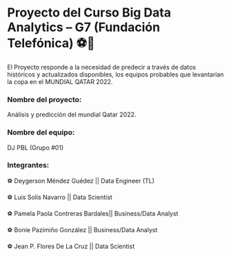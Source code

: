 # Proyecto del Curso Big Data Analytics – G7 (Fundación Telefónica) ⚽💯

El Proyecto responde a la necesidad de predecir a través de datos históricos y actualizados disponibles, los equipos probables que levantarían la copa en el MUNDIAL QATAR 2022. 

### Nombre del proyecto:
Análisis y predicción del mundial Qatar 2022.

### Nombre del equipo:
DJ PBL (Grupo #01)

### Integrantes:

⚽ Deygerson Méndez Guédez || Data Engineer (TL)

⚽ Luis Solis Navarro || Data Scientist

⚽ Pamela Paola Contreras Bardales|| Business/Data Analyst

⚽ Bonie Pazimiño González || Business/Data Analyst

⚽ Jean P. Flores De La Cruz || Data Scientist





